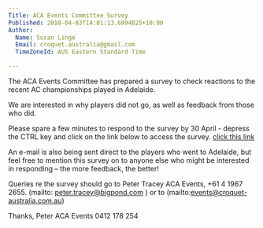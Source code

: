 ```yaml
---
Title: ACA Events Committee Survey
Published: 2018-04-03T14:01:13.6994025+10:00
Author:
  Name: Susan Linge
  Email: croquet.australia@gmail.com
  TimeZoneId: AUS Eastern Standard Time

---
```

The ACA Events Committee has prepared a survey to check reactions to the recent AC championships played in Adelaide.

We are interested in why players did not go, as well as feedback from those who did.

Please spare a few minutes to respond to the survey by 30 April - depress the CTRL key and click on the link below to access the survey.
[click this link](http://www.surveymonkey.com/r/ACA_Association_Croquet_Nationals_2018)

An e-mail is also being sent direct to the players who went to Adelaide, but feel free to mention this survey on to anyone else who might be interested in responding – the more feedback, the better!

Queries re the survey should go to Peter Tracey ACA Events, +61 4 1967 2655. (mailto: peter.tracey@bigpond.com ) or to (mailto:events@croquet-australia.com.au)
 
Thanks, Peter
ACA Events
0412 178 254